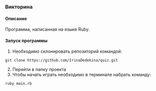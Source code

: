 ### Викторина
#### Описание

Программа, написанная на языке Ruby.

#### Запуск программы
1. Необходимо склонировать репозиторий командой:
``` 
git clone https://github.com/IrinaDedekina/quiz.git
```
2. Перейти в папку проекта
3. Чтобы начать играть необходимо в терминале набрать команду:
```
ruby main.rb
```
